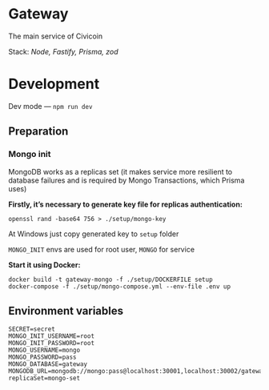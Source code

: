 # Gateway

The main service of Civicoin

Stack: *Node, Fastify, Prisma, zod*

# Development

Dev mode — `npm run dev`

## Preparation

### Mongo init

MongoDB works as a replicas set (it makes service more resilient to database failures and is required by Mongo Transactions, which Prisma uses)

**Firstly, it’s necessary to generate key file for replicas authentication:**
```
openssl rand -base64 756 > ./setup/mongo-key
```

At Windows just copy generated key to `setup` folder

`MONGO_INIT` envs are used for root user, `MONGO` for service

**Start it using Docker:**
```
docker build -t gateway-mongo -f ./setup/DOCKERFILE setup
docker-compose -f ./setup/mongo-compose.yml --env-file .env up
```

## Environment variables
```
SECRET=secret
MONGO_INIT_USERNAME=root
MONGO_INIT_PASSWORD=root
MONGO_USERNAME=mongo
MONGO_PASSWORD=pass
MONGO_DATABASE=gateway
MONGODB_URL=mongodb://mongo:pass@localhost:30001,localhost:30002/gateway?replicaSet=mongo-set

```
